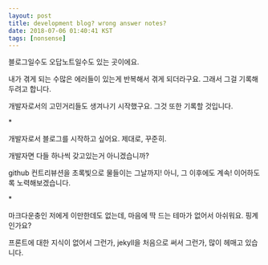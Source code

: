 ```yaml
---
layout: post
title: development blog? wrong answer notes?
date: 2018-07-06 01:40:41 KST
tags: [nonsense]
---
```


블로그일수도 오답노트일수도 있는 곳이에요.

내가 겪게 되는 수많은 에러들이 있는게 반복해서 겪게 되더라구요. 그래서 그걸 기록해두려고 합니다.

개발자로서의 고민거리들도 생겨나기 시작했구요. 그것 또한 기록할 것입니다.

\*

개발자로서 블로그를 시작하고 싶어요. 제대로, 꾸준히.

개발자면 다들 하나씩 갖고있는거 아니겠습니까?

github 컨트리뷰션을 초록빛으로 물들이는 그날까지! 아니, 그 이후에도 계속!  이어하도록 노력해보겠습니다.


\*

마크다운충인 저에게 이만한데도 없는데, 마음에 딱 드는 테마가 없어서 아쉬워요.
핑계인가요?

프론트에 대한 지식이 없어서 그런가, jekyll을 처음으로 써서 그런가, 많이 헤매고 있습니다.
